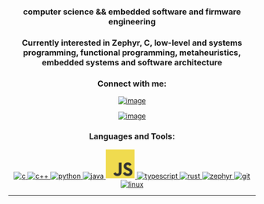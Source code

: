 <h3 align="center">computer science && embedded software and firmware engineering</h3>
<h3 align="center">Currently interested in Zephyr, C, low-level and systems programming, functional programming, metaheuristics, embedded systems and software architecture</h3>

<h3 align="center">Connect with me:</h3>
<div align="center">

[![image](https://img.shields.io/badge/LinkedIn-0077B5?style=for-the-badge&logo=linkedin&logoColor=white)](https://www.linkedin.com/in/victoralmiranda/)

[![image](https://img.shields.io/badge/Gmail-D14836?style=for-the-badge&logo=gmail&logoColor=white)](mailto:varm@ic.ufal.br)
  
</div>

<h3 align="center">Languages and Tools:</h3>

<p align="center"> 
   <a href="" target="_blank"> 
    <img src="https://upload.wikimedia.org/wikipedia/commons/thumb/1/18/C_Programming_Language.svg/695px-C_Programming_Language.svg.png" alt="c" width="60" height="60"/> 
  </a> 
  <a href="" target="_blank"> 
    <img src="https://upload.wikimedia.org/wikipedia/commons/thumb/1/18/ISO_C%2B%2B_Logo.svg/1200px-ISO_C%2B%2B_Logo.svg.png" alt="c++" width="60" height="60"/> 
  </a>
    <a href="" target="_blank"> 
    <img src="https://upload.wikimedia.org/wikipedia/commons/thumb/c/c3/Python-logo-notext.svg/1869px-Python-logo-notext.svg.png" alt="python" width="60" height="60"/> 
  </a>
    <a href="https://www.java.com/pt-BR/" target="_blank"> 
    <img src="https://cdn4.iconfinder.com/data/icons/logos-and-brands/512/181_Java_logo_logos-512.png" alt="java" width="60" height="60"/> 
  </a>
  <a href="https://developer.mozilla.org/en-US/docs/Web/JavaScript" target="_blank"> 
    <img src="https://raw.githubusercontent.com/devicons/devicon/master/icons/javascript/javascript-original.svg" alt="javascript" width="60" height="60"/> 
  </a>
  <a href="https://www.typescriptlang.org/docs/" target="_blank"> 
    <img src="https://upload.wikimedia.org/wikipedia/commons/thumb/4/4c/Typescript_logo_2020.svg/1024px-Typescript_logo_2020.svg.png" alt="typescript" width="60" height="60"/> 
  </a> 
  <a href="https://www.rust-lang.org/learn" target="_blank"> 
    <img src="https://www.rust-lang.org/logos/rust-logo-256x256.png" alt="rust" width="60" height="60"/> 
  </a> 
  <a href="https://www.zephyrproject.org/" target="_blank"> 
    <img src="https://avatars.githubusercontent.com/u/19595895?s=280&v=4" alt="zephyr" width="60" height="60"/> 
  </a> 
  <a href="https://git-scm.com/" target="_blank"> 
    <img src="https://www.vectorlogo.zone/logos/git-scm/git-scm-icon.svg" alt="git" width="60" height="60"/> 
  </a>
    <a href="" target="_blank"> 
    <img src="https://upload.wikimedia.org/wikipedia/commons/thumb/3/35/Tux.svg/265px-Tux.svg.png" alt="linux" width="60" height="60"/> 
  </a>
</p>


------
